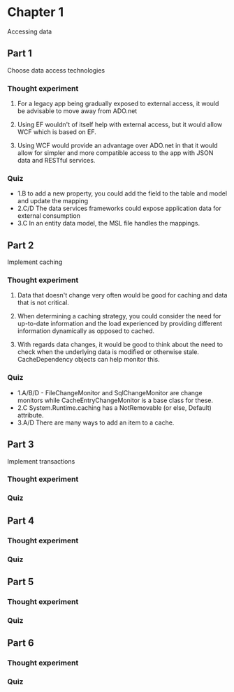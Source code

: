 ﻿# Chapter 1

Accessing data

## Part 1

Choose data access technologies

### Thought experiment

1. For a legacy app being gradually exposed to external access, it would be advisable to move away from ADO.net

2. Using EF wouldn't of itself help with external access, but it would allow WCF which is based on EF.

3. Using WCF would provide an advantage over ADO.net in that it would allow for simpler and more compatible access to the app with JSON data and RESTful services.

### Quiz

* 1.B to add a new property, you could add the field to the table and model and update the mapping
* 2.C/D The data services frameworks could expose application data for external consumption
* 3.C In an entity data model, the MSL file handles the mappings.


## Part 2

Implement caching

### Thought experiment

1. Data that doesn't change very often would be good for caching and data that is not critical.

2. When determining a caching strategy, you could consider the need for up-to-date information and the load experienced by providing different information dynamically as opposed to cached.

3. With regards data changes, it would be good to think about the need to check when the underlying data is modified or otherwise stale. CacheDependency objects can help monitor this.

### Quiz

* 1.A/B/D - FileChangeMonitor and SqlChangeMonitor are change monitors while CacheEntryChangeMonitor is a base class for these.
* 2.C System.Runtime.caching has a NotRemovable (or else, Default) attribute.
* 3.A/D There are many ways to add an item to a cache.


## Part 3

Implement transactions

### Thought experiment

### Quiz


## Part 4

### Thought experiment

### Quiz


## Part 5

### Thought experiment

### Quiz


## Part 6

### Thought experiment

### Quiz
